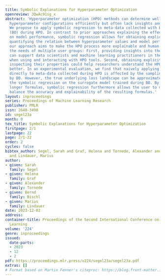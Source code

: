 ```yaml
---
title: Symbolic Explanations for Hyperparameter Optimization
openreview: JQwAc91sg_x
abstract: 'Hyperparameter optimization (HPO) methods can determine well-performing
  hyperparameter configurations efficiently but often lack insights and transparency.
  We propose to apply symbolic regression to meta-data collected with Bayesian optimization
  (BO) during HPO. In contrast to prior approaches explaining the effects of hyperparameters
  on model performance, symbolic regression allows for obtaining explicit formulas
  quantifying the relation between hyperparameter values and model performance. Overall,
  our approach aims to make the HPO process more explainable and human-centered, addressing
  the needs of multiple user groups: First, providing insights into the HPO process
  can support data scientists and machine learning practitioners in their decisions
  when using and interacting with HPO tools. Second, obtaining explicit formulas and
  inspecting their properties could help researchers understand the HPO loss landscape
  better. In an experimental evaluation, we find that naively applying symbolic regression
  directly to meta-data collected during HPO is affected by the sampling bias introduced
  by BO. However, the true underlying loss landscape can be approximated by fitting
  the symbolic regression on the surrogate model trained during BO. By penalizing
  longer formulas, symbolic regression furthermore allows the user to decide how to
  balance the accuracy and explainability of the resulting formulas.'
layout: inproceedings
series: Proceedings of Machine Learning Research
publisher: PMLR
issn: 2640-3498
id: segel23a
month: 0
tex_title: Symbolic Explanations for Hyperparameter Optimization
firstpage: 2/1
lastpage: 22
page: 2/1-22
order: 2
cycles: false
bibtex_author: Segel, Sarah and Graf, Helena and Tornede, Alexander and Bischl, Bernd
  and Lindauer, Marius
author:
- given: Sarah
  family: Segel
- given: Helena
  family: Graf
- given: Alexander
  family: Tornede
- given: Bernd
  family: Bischl
- given: Marius
  family: Lindauer
date: 2023-12-02
address:
container-title: Proceedings of the Second International Conference on Automated Machine
  Learning
volume: '224'
genre: inproceedings
issued:
  date-parts:
  - 2023
  - 12
  - 2
pdf: https://proceedings.mlr.press/v224/segel23a/segel23a.pdf
extras: []
# Format based on Martin Fenner's citeproc: https://blog.front-matter.io/posts/citeproc-yaml-for-bibliographies/
---
```

